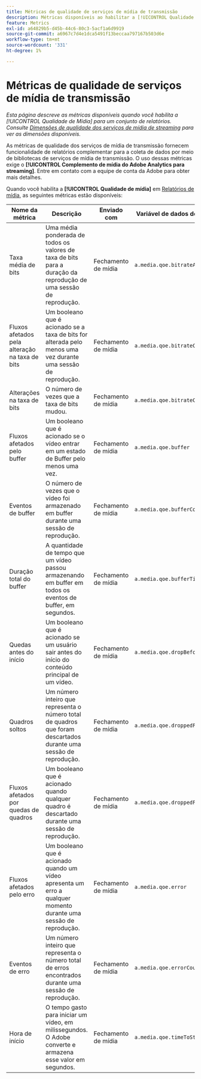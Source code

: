 ```yaml
---
title: Métricas de qualidade de serviços de mídia de transmissão
description: Métricas disponíveis ao habilitar a [!UICONTROL Qualidade de mídia] para um conjunto de relatórios.
feature: Metrics
exl-id: a64829b5-d45b-44c6-80c3-5acf1a6d9919
source-git-commit: a6967c7d4e1dca5491f13beccaa797167b503d6e
workflow-type: tm+mt
source-wordcount: '331'
ht-degree: 1%

---
```


# Métricas de qualidade de serviços de mídia de transmissão

*Esta página descreve as métricas disponíveis quando você habilita a [!UICONTROL Qualidade de Mídia] para um conjunto de relatórios. Consulte [Dimensões de qualidade dos serviços de mídia de streaming](../dimensions/sm-quality.md) para ver as dimensões disponíveis.*

As métricas de qualidade dos serviços de mídia de transmissão fornecem funcionalidade de relatórios complementar para a coleta de dados por meio de bibliotecas de serviços de mídia de transmissão. O uso dessas métricas exige o **[!UICONTROL Complemento de mídia do Adobe Analytics para streaming]**. Entre em contato com a equipe de conta da Adobe para obter mais detalhes.

Quando você habilita a **[!UICONTROL Qualidade de mídia]** em [Relatórios de mídia](/help/admin/tools/manage-rs/edit-settings/media-management.md), as seguintes métricas estão disponíveis:

| Nome da métrica | Descrição | Enviado com | Variável de dados de contexto |
| --- | --- | --- | --- |
| Taxa média de bits | Uma média ponderada de todos os valores de taxa de bits para a duração da reprodução de uma sessão de reprodução. | Fechamento de mídia | `a.media.qoe.bitrateAverage` |
| Fluxos afetados pela alteração na taxa de bits | Um booleano que é acionado se a taxa de bits for alterada pelo menos uma vez durante uma sessão de reprodução. | Fechamento de mídia | `a.media.qoe.bitrateChange` |
| Alterações na taxa de bits | O número de vezes que a taxa de bits mudou. | Fechamento de mídia | `a.media.qoe.bitrateChangeCount` |
| Fluxos afetados pelo buffer | Um booleano que é acionado se o vídeo entrar em um estado de Buffer pelo menos uma vez. | Fechamento de mídia | `a.media.qoe.buffer` |
| Eventos de buffer | O número de vezes que o vídeo foi armazenado em buffer durante uma sessão de reprodução. | Fechamento de mídia | `a.media.qoe.bufferCount` |
| Duração total do buffer | A quantidade de tempo que um vídeo passou armazenando em buffer em todos os eventos de buffer, em segundos. | Fechamento de mídia | `a.media.qoe.bufferTime` |
| Quedas antes do início | Um booleano que é acionado se um usuário sair antes do início do conteúdo principal de um vídeo. | Fechamento de mídia | `a.media.qoe.dropBeforeStart` |
| Quadros soltos | Um número inteiro que representa o número total de quadros que foram descartados durante uma sessão de reprodução. | Fechamento de mídia | `a.media.qoe.droppedFrameCount` |
| Fluxos afetados por quedas de quadros | Um booleano que é acionado quando qualquer quadro é descartado durante uma sessão de reprodução. | Fechamento de mídia | `a.media.qoe.droppedFrames` |
| Fluxos afetados pelo erro | Um booleano que é acionado quando um vídeo apresenta um erro a qualquer momento durante uma sessão de reprodução. | Fechamento de mídia | `a.media.qoe.error` |
| Eventos de erro | Um número inteiro que representa o número total de erros encontrados durante uma sessão de reprodução. | Fechamento de mídia | `a.media.qoe.errorCount` |
| Hora de início | O tempo gasto para iniciar um vídeo, em milissegundos. O Adobe converte e armazena esse valor em segundos. | Fechamento de mídia | `a.media.qoe.timeToStart` |
